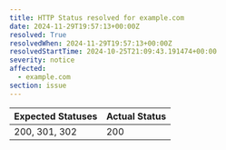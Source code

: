 ```yaml
---
title: HTTP Status resolved for example.com
date: 2024-11-29T19:57:13+00:00Z
resolved: True
resolvedWhen: 2024-11-29T19:57:13+00:00Z
resolvedStartTime: 2024-10-25T21:09:43.191474+00:00
severity: notice
affected:
  - example.com
section: issue
---
```


| Expected Statuses | Actual Status  |
|-------------------|----------------|
| 200, 301, 302 | 200 |
